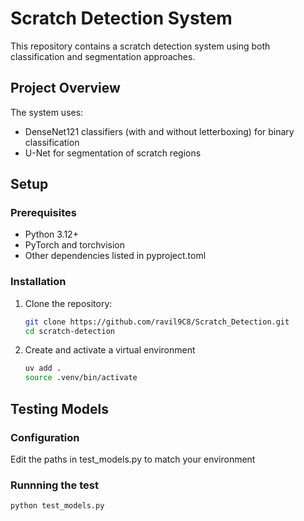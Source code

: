 # Scratch Detection System

This repository contains a scratch detection system using both classification and segmentation approaches.

## Project Overview

The system uses:
- DenseNet121 classifiers (with and without letterboxing) for binary classification
- U-Net for segmentation of scratch regions

## Setup

### Prerequisites

- Python 3.12+
- PyTorch and torchvision
- Other dependencies listed in pyproject.toml

### Installation

1. Clone the repository:
   ```bash
   git clone https://github.com/ravil9C8/Scratch_Detection.git
   cd scratch-detection

2. Create and activate a virtual environment
   ```bash
   uv add .
   source .venv/bin/activate
## Testing Models

### Configuration 
Edit the paths in test_models.py to match your environment

### Runnning the test
```bash
python test_models.py
